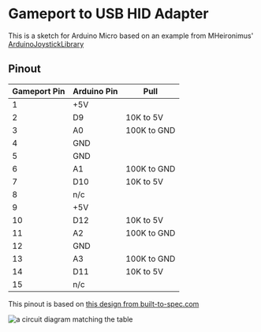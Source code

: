 # Gameport to USB HID Adapter

This is a sketch for Arduino Micro based on an example from MHeironimus' [ArduinoJoystickLibrary](https://github.com/MHeironimus/ArduinoJoystickLibrary)

## Pinout

| Gameport Pin | Arduino Pin | Pull        |
|--------------|-------------|-------------|
| 1            | +5V         |             |
| 2            | D9          | 10K to 5V   |
| 3            | A0          | 100K to GND |
| 4            | GND         |             |
| 5            | GND         |             |
| 6            | A1          | 100K to GND |
| 7            | D10         | 10K to 5V   |
| 8            | n/c         |             |
| 9            | +5V         |             |
| 10           | D12         | 10K to 5V   |
| 11           | A2          | 100K to GND |
| 12           | GND         |             |
| 13           | A3          | 100K to GND |
| 14           | D11         | 10K to 5V   |
| 15           | n/c         |             |

This pinout is based on [this design from built-to-spec.com](http://www.built-to-spec.com/blog/2009/09/10/using-a-pc-joystick-with-the-arduino/)

![a circuit diagram matching the table](http://www.built-to-spec.com/blog/wp-content/uploads/2009/09/Joystick-Dongle1.png)
